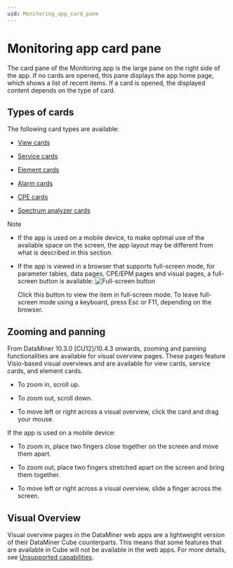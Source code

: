 ```yaml
---
uid: Monitoring_app_card_pane
---
```


# Monitoring app card pane

The card pane of the Monitoring app is the large pane on the right side of the app. If no cards are opened, this pane displays the app home page, which shows a list of recent items. If a card is opened, the displayed content depends on the type of card.

## Types of cards

The following card types are available:

- [View cards](xref:View_Cards)

- [Service cards](xref:Service_Cards)

- [Element cards](xref:Element_Cards)

- [Alarm cards](xref:Alarm_Cards)

- [CPE cards](xref:CPE_Cards)

- [Spectrum analyzer cards](xref:Spectrum_Analyzer_Cards)

> [!NOTE]
>
> - If the app is used on a mobile device, to make optimal use of the available space on the screen, the app layout may be different from what is described in this section.
> - If the app is viewed in a browser that supports full-screen mode, for parameter tables, data pages, CPE/EPM pages and visual pages, a full-screen button is available: ![Full-screen button](~/user-guide/images/CubeMaximize00028.png)
>
>   Click this button to view the item in full-screen mode. To leave full-screen mode using a keyboard, press Esc or F11, depending on the browser.

## Zooming and panning

From DataMiner 10.3.0 [CU12]/10.4.3 onwards<!--RN 38395-->, zooming and panning functionalities are available for visual overview pages. These pages feature Visio-based visual overviews and are available for view cards, service cards, and element cards.

- To zoom in, scroll up.

- To zoom out, scroll down.

- To move left or right across a visual overview, click the card and drag your mouse.

If the app is used on a mobile device:

- To zoom in, place two fingers close together on the screen and move them apart.

- To zoom out, place two fingers stretched apart on the screen and bring them together.

- To move left or right across a visual overview, slide a finger across the screen.

## Visual Overview

Visual overview pages in the DataMiner web apps are a lightweight version of their DataMiner Cube counterparts. This means that some features that are available in Cube will not be available in the web apps. For more details, see [Unsupported capabilities](xref:DashboardVisualOverview#unsupported-capabilities).
